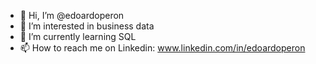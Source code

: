 - 👋 Hi, I’m @edoardoperon
- 👀 I’m interested in business data
- 🌱 I’m currently learning SQL
- 📫 How to reach me on Linkedin: www.linkedin.com/in/edoardoperon
